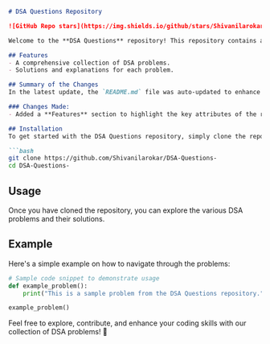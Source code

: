 ```markdown
# DSA Questions Repository

![GitHub Repo stars](https://img.shields.io/github/stars/Shivanilarokar/DSA-Questions-) ![GitHub forks](https://img.shields.io/github/forks/Shivanilarokar/DSA-Questions-) ![GitHub issues](https://img.shields.io/github/issues/Shivanilarokar/DSA-Questions-)

Welcome to the **DSA Questions** repository! This repository contains a collection of Data Structures and Algorithms (DSA) problems designed to help you enhance your coding skills.

## Features
- A comprehensive collection of DSA problems.
- Solutions and explanations for each problem.

## Summary of the Changes
In the latest update, the `README.md` file was auto-updated to enhance clarity and organization by adding a dedicated **Features** section. This change improves the overall presentation of the repository, making it easier for users to understand the benefits of utilizing the collection of DSA problems.

### Changes Made:
- Added a **Features** section to highlight the key attributes of the repository.

## Installation
To get started with the DSA Questions repository, simply clone the repository to your local machine:

```bash
git clone https://github.com/Shivanilarokar/DSA-Questions-
cd DSA-Questions-
```

## Usage
Once you have cloned the repository, you can explore the various DSA problems and their solutions.

## Example
Here's a simple example on how to navigate through the problems:

```python
# Sample code snippet to demonstrate usage
def example_problem():
    print("This is a sample problem from the DSA Questions repository.")

example_problem()
```

Feel free to explore, contribute, and enhance your coding skills with our collection of DSA problems! 🚀
```